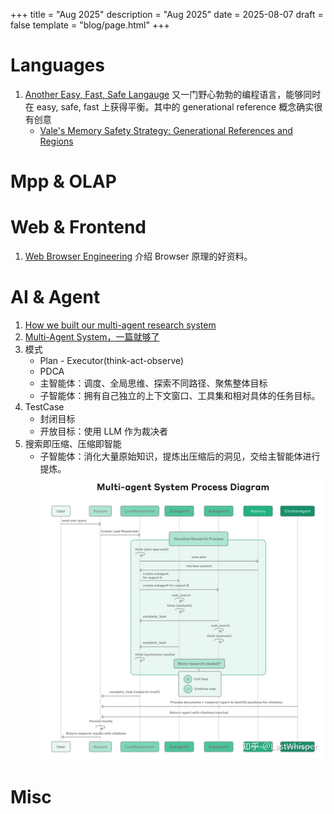 +++
title = "Aug 2025"
description = "Aug 2025"
date = 2025-08-07
draft = false
template = "blog/page.html"
+++

# Languages
1. [Another Easy, Fast, Safe Langauge](https://vale.dev)
   又一门野心勃勃的编程语言，能够同时在 easy, safe, fast 上获得平衡。其中的 generational reference 概念确实很有创意
   - [Vale's Memory Safety Strategy: Generational References and Regions](https://verdagon.dev/blog/generational-references)

# Mpp & OLAP

# Web & Frontend
1. [Web Browser Engineering](https://browser.engineering/index.html) 介绍 Browser 原理的好资料。

# AI & Agent
1. [How we built our multi-agent research system](https://www.anthropic.com/engineering/multi-agent-research-system)
2. [Multi-Agent System，一篇就够了](https://zhuanlan.zhihu.com/p/1928636720796136414) 
3. 模式
   - Plan - Executor(think-act-observe) 
   - PDCA
   - 主智能体：调度、全局思维、探索不同路径、聚焦整体目标
   - 子智能体：拥有自己独立的上下文窗口、工具集和相对具体的任务目标。
4. TestCase
   - 封闭目标
   - 开放目标：使用 LLM 作为裁决者
5. 搜索即压缩、压缩即智能
   - 子智能体：消化大量原始知识，提炼出压缩后的洞见，交给主智能体进行提炼。
   ![img.png](img.png)
# Misc